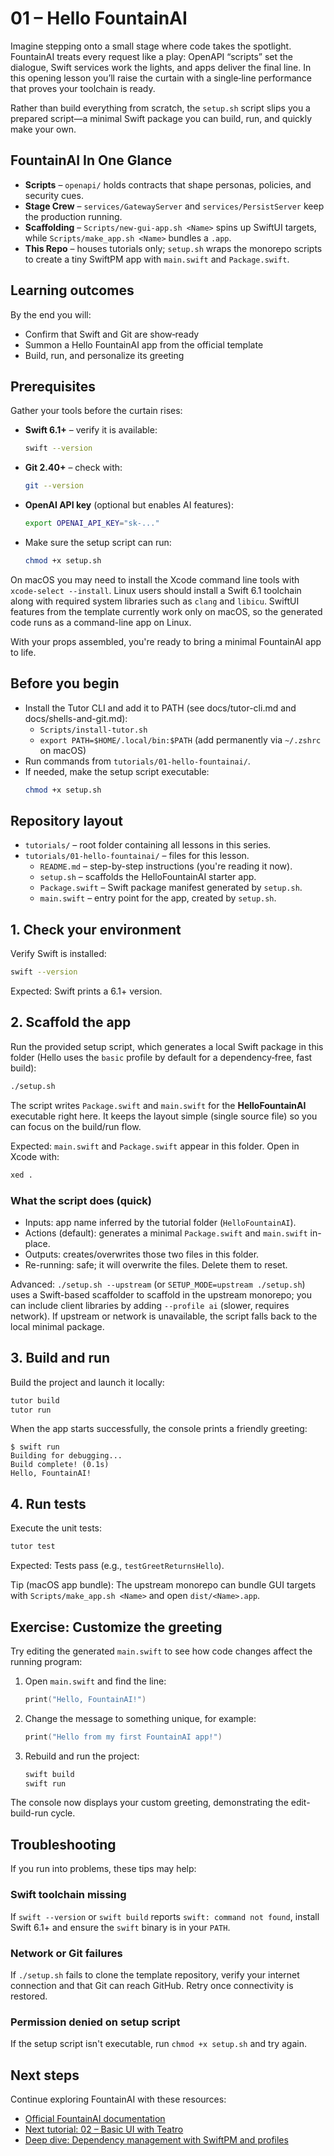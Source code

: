 # 01 – Hello FountainAI

Imagine stepping onto a small stage where code takes the spotlight. FountainAI treats every request like a play: OpenAPI “scripts” set the dialogue, Swift services work the lights, and apps deliver the final line. In this opening lesson you’ll raise the curtain with a single‑line performance that proves your toolchain is ready.

Rather than build everything from scratch, the `setup.sh` script slips you a prepared script—a minimal Swift package you can build, run, and quickly make your own.

## FountainAI In One Glance
- **Scripts** – `openapi/` holds contracts that shape personas, policies, and security cues.
- **Stage Crew** – `services/GatewayServer` and `services/PersistServer` keep the production running.
- **Scaffolding** – `Scripts/new-gui-app.sh <Name>` spins up SwiftUI targets, while `Scripts/make_app.sh <Name>` bundles a `.app`.
- **This Repo** – houses tutorials only; `setup.sh` wraps the monorepo scripts to create a tiny SwiftPM app with `main.swift` and `Package.swift`.

## Learning outcomes

By the end you will:

- Confirm that Swift and Git are show‑ready
- Summon a Hello FountainAI app from the official template
- Build, run, and personalize its greeting

## Prerequisites

Gather your tools before the curtain rises:

- **Swift 6.1+** – verify it is available:
  ```bash
  swift --version
  ```
- **Git 2.40+** – check with:
  ```bash
  git --version
  ```
- **OpenAI API key** (optional but enables AI features):
  ```bash
  export OPENAI_API_KEY="sk-..."
  ```
- Make sure the setup script can run:
  ```bash
  chmod +x setup.sh
  ```

On macOS you may need to install the Xcode command line tools with `xcode-select --install`. Linux users should install a Swift 6.1 toolchain along with required system libraries such as `clang` and `libicu`. SwiftUI features from the template currently work only on macOS, so the generated code runs as a command-line app on Linux.

With your props assembled, you're ready to bring a minimal FountainAI app to life.

## Before you begin

- Install the Tutor CLI and add it to PATH (see docs/tutor-cli.md and docs/shells-and-git.md):
  - `Scripts/install-tutor.sh`
  - `export PATH=$HOME/.local/bin:$PATH` (add permanently via `~/.zshrc` on macOS)
- Run commands from `tutorials/01-hello-fountainai/`.
- If needed, make the setup script executable:
  ```bash
  chmod +x setup.sh
  ```

## Repository layout

- `tutorials/` – root folder containing all lessons in this series.
- `tutorials/01-hello-fountainai/` – files for this lesson.
  - `README.md` – step-by-step instructions (you're reading it now).
  - `setup.sh` – scaffolds the HelloFountainAI starter app.
  - `Package.swift` – Swift package manifest generated by `setup.sh`.
  - `main.swift` – entry point for the app, created by `setup.sh`.

## 1. Check your environment
Verify Swift is installed:

```bash
swift --version
```

Expected: Swift prints a 6.1+ version.

## 2. Scaffold the app
Run the provided setup script, which generates a local Swift package in this folder (Hello uses the `basic` profile by default for a dependency‑free, fast build):

```bash
./setup.sh
```

The script writes `Package.swift` and `main.swift` for the **HelloFountainAI**
executable right here. It keeps the layout simple (single source file) so you
can focus on the build/run flow.

Expected: `main.swift` and `Package.swift` appear in this folder. Open in Xcode with:

```bash
xed .
```

### What the script does (quick)
- Inputs: app name inferred by the tutorial folder (`HelloFountainAI`).
- Actions (default): generates a minimal `Package.swift` and `main.swift` in-place.
- Outputs: creates/overwrites those two files in this folder.
- Re-running: safe; it will overwrite the files. Delete them to reset.

Advanced: `./setup.sh --upstream` (or `SETUP_MODE=upstream ./setup.sh`) uses a Swift-based scaffolder to scaffold in the upstream monorepo; you can include client libraries by adding `--profile ai` (slower, requires network). If upstream or network is unavailable, the script falls back to the local minimal package.

## 3. Build and run
Build the project and launch it locally:

```bash
tutor build
tutor run
```

When the app starts successfully, the console prints a friendly greeting:

```text
$ swift run
Building for debugging...
Build complete! (0.1s)
Hello, FountainAI!
```

## 4. Run tests
Execute the unit tests:

```bash
tutor test
```
Expected: Tests pass (e.g., `testGreetReturnsHello`).

Tip (macOS app bundle): The upstream monorepo can bundle GUI targets with `Scripts/make_app.sh <Name>` and open `dist/<Name>.app`.
## Exercise: Customize the greeting

Try editing the generated `main.swift` to see how code changes affect the running program:

1. Open `main.swift` and find the line:
   ```swift
   print("Hello, FountainAI!")
   ```
2. Change the message to something unique, for example:
   ```swift
   print("Hello from my first FountainAI app!")
   ```
3. Rebuild and run the project:
   ```bash
   swift build
   swift run
   ```
The console now displays your custom greeting, demonstrating the edit-build-run cycle.

## Troubleshooting

If you run into problems, these tips may help:

### Swift toolchain missing
If `swift --version` or `swift build` reports `swift: command not found`, install Swift 6.1+ and ensure the `swift` binary is in your `PATH`.

### Network or Git failures
If `./setup.sh` fails to clone the template repository, verify your internet connection and that Git can reach GitHub. Retry once connectivity is restored.

### Permission denied on setup script
If the setup script isn't executable, run `chmod +x setup.sh` and try again.

## Next steps

Continue exploring FountainAI with these resources:

- [Official FountainAI documentation](https://github.com/Fountain-Coach/the-fountainai)
- [Next tutorial: 02 – Basic UI with Teatro](../02-basic-ui-teatro/README.md)
- [Deep dive: Dependency management with SwiftPM and profiles](../../docs/dependency-management-deep-dive.md)
